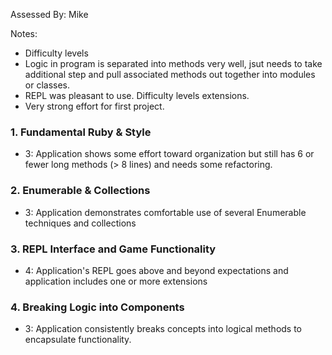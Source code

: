 Assessed By: Mike

Notes:

* Difficulty levels
* Logic in program is separated into methods very well, jsut needs to take
additional step and pull associated methods out together into modules or classes.
* REPL was pleasant to use. Difficulty levels extensions.
* Very strong effort for first project.


### 1. Fundamental Ruby & Style

* 3:  Application shows some effort toward organization but still has 6 or fewer long methods (> 8 lines) and needs some refactoring.

### 2. Enumerable & Collections

* 3: Application demonstrates comfortable use of several Enumerable techniques and collections

### 3. REPL Interface and Game Functionality

* 4: Application's REPL goes above and beyond expectations and application includes one or more extensions

### 4. Breaking Logic into Components

* 3: Application consistently breaks concepts into logical methods to encapsulate functionality.
